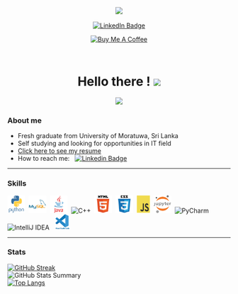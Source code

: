 <p align="center"><img src="https://media.giphy.com/media/M9gbBd9nbDrOTu1Mqx/giphy.gif" width="100"/></p>
<p align="center">
<a href="https://www.linkedin.com/in/dilshvn"><img src="https://img.shields.io/badge/LinkedIn-blue?style=for-the-badge&logo=linkedin&logoColor=white" alt="LinkedIn Badge"></a>
</p>
<p align="center">
<a href="https://www.buymeacoffee.com/dilshvn" target="_blank"><img src="https://cdn.buymeacoffee.com/buttons/default-orange.png" alt="Buy Me A Coffee" height="41" width="174"></a>
</p>
<p align="center"><img src="https://komarev.com/ghpvc/?username=dilshvn&style=flat-square&color=blue" alt=""></p>

<h1 align="center">Hello there ! <img src="https://media.giphy.com/media/hvRJCLFzcasrR4ia7z/giphy.gif" width="40"></h1>

<p align="center"><img src="https://media.giphy.com/media/qx8AUBqnCpAE8/giphy.gif" width="600" height="auto"  /></p>

### About me
- Fresh graduate from University of Moratuwa, Sri Lanka
- Self studying and looking for opportunities in IT field
- <a href="https://drive.google.com/drive/folders/1YPpPr8Q-PRBQq6bJ6Q04vyZO_QnKgJ9f?usp=sharing">Click here to see my resume</a>
- How to reach me: &nbsp; [![Linkedin Badge](https://img.shields.io/badge/-Dilshan-blue?style=flat&logo=Linkedin&logoColor=white)](https://www.linkedin.com/in/dilshvn)

---

### Skills
<img src="https://github.com/devicons/devicon/blob/master/icons/python/python-original-wordmark.svg" title="Python" alt="Python" width="40" height="40"/>&nbsp;
<img src="https://github.com/devicons/devicon/blob/master/icons/mysql/mysql-original-wordmark.svg" title="MySQL"  alt="MySQL" width="40" height="40"/>&nbsp;
<img src="https://github.com/devicons/devicon/blob/master/icons/java/java-original-wordmark.svg" title="Java" alt="Java" width="40" height="40"/>&nbsp;
<img src="https://github.com/isocpp/logos/blob/master/cpp_logo.png" title="C++" alt="C++" width="30" height="auto"/>&nbsp;
<img src="https://github.com/devicons/devicon/blob/master/icons/html5/html5-original-wordmark.svg" title="HTML5" alt="HTML" width="40" height="40"/>&nbsp;
<img src="https://github.com/devicons/devicon/blob/master/icons/css3/css3-original-wordmark.svg"  title="CSS3" alt="CSS" width="40" height="40"/>&nbsp;
<img src="https://github.com/devicons/devicon/blob/master/icons/javascript/javascript-original.svg" title="JavaScript" alt="JavaScript" width="30" height="40"/>&nbsp;
<img src="https://github.com/devicons/devicon/blob/master/icons/jupyter/jupyter-original-wordmark.svg" title="Jupyter"  alt="Jupyter" width="40" height="40"/>&nbsp;
<img src="https://upload.wikimedia.org/wikipedia/commons/1/1d/PyCharm_Icon.svg" title="PyCharm"  alt="PyCharm" width="35" height="35"/>&nbsp;&nbsp;
<img src="https://upload.wikimedia.org/wikipedia/commons/9/9c/IntelliJ_IDEA_Icon.svg"  title ="IntelliJ IDEA" alt="IntelliJ IDEA" width="35" height="35"/>&nbsp;&nbsp;
<img src="https://github.com/devicons/devicon/blob/master/icons/vscode/vscode-original-wordmark.svg"  title ="VS Code" alt="VS Code" width="35" height="35"/>&nbsp;&nbsp;


---

### Stats
[![GitHub Streak](http://github-readme-streak-stats.herokuapp.com?user=dilshvn&theme=vision-friendly-dark)](https://git.io/streak-stats)<br>
![GitHub Stats Summary](https://github-readme-stats.vercel.app/api?username=dilshvn&show_icons=true&hide_border=false&&count_private=true&include_all_commits=true&layout=compact&theme=vision-friendly-dark)<br>
[![Top Langs](https://github-readme-stats.vercel.app/api/top-langs/?username=dilshvn&layout=compact&theme=vision-friendly-dark)](https://github.com/anuraghazra/github-readme-stats)
